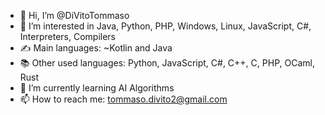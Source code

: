 - 👋 Hi, I’m @DiVitoTommaso
- 👀 I’m interested in Java, Python, PHP, Windows, Linux, JavaScript, C#, Interpreters, Compilers 
- ✍️ Main languages: ~Kotlin and Java
- 📚 Other used languages: Python, JavaScript, C#, C++, C, PHP, OCaml, Rust
- 🌱 I’m currently learning AI Algorithms
- 📫 How to reach me: tommaso.divito2@gmail.com

<!---
DiVitoTommaso/DiVitoTommaso is a ✨ special ✨ repository because its `README.md` (this file) appears on your GitHub profile.
You can click the Preview link to take a look at your changes.
--->
